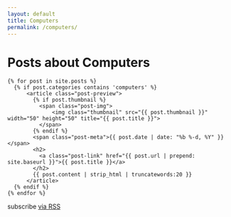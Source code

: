 ```yaml
---
layout: default
title: Computers
permalink: /computers/
---
```


<div class="home">

  <h1 class="page-heading">Posts about Computers</h1>

    {% for post in site.posts %}
      {% if post.categories contains 'computers' %}
	      <article class="post-preview">
	        {% if post.thumbnail %}
	          <span class="post-img">
	              <img class="thumbnail" src="{{ post.thumbnail }}" width="50" height="50" title="{{ post.title }}">
	          </span>
	        {% endif %}
	        <span class="post-meta">{{ post.date | date: "%b %-d, %Y" }}</span>
	        <h2>
	          <a class="post-link" href="{{ post.url | prepend: site.baseurl }}">{{ post.title }}</a>
	        </h2>
	        {{ post.content | strip_html | truncatewords:20 }}
	      </article>
      {% endif %}
    {% endfor %}

  <p class="rss-subscribe">subscribe <a href="{{ "/feed.xml" | prepend: site.baseurl }}">via RSS</a></p>

</div>
